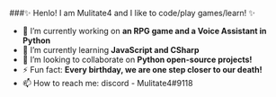 ###✨ Henlo! I am Mulitate4 and I like to code/play games/learn! ✨
- 🤔 I’m currently working on **an RPG game and a Voice Assistant in Python**
- 🤯 I’m currently learning **JavaScript and CSharp**
- 👯 I’m looking to collaborate on **Python open-source projects!**
- ⚡ Fun fact: **Every birthday, we are one step closer to our death!**
- 📫 How to reach me: discord - Mulitate4#9118
